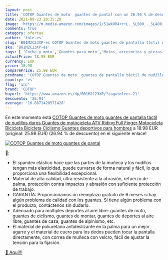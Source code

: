```yaml
---
layout: post
title: 'COTOP Guantes de moto  guantes de pantal con un 26.94 % de descuento'
date: 2021-09-23 20:35:20
image: 'https://m.media-amazon.com/images/I/51wkOR4+r+L._SL500_._SL400_.jpg'
comments: true
category: ofertas
author: 'tole.es'
slug: 'B01M2C23XP-es COTOP Guantes de moto guantes de pantalla táctil de...'
sku: 'B01M2C23XP-es'
tags: [ 'Coche y moto','Guantes para moto','Motos, accesorios y piezas','Ropa de protección para moto','bicicleta','cotop', ]
actualPrice: 18.98 EUR
currency: EUR
price: 18.98
comparePrice: 25.98 EUR
prodname: 'COTOP Guantes de moto  guantes de pantalla táctil de nudillos duros Guantes de motocicleta ATV Riding Full Finger Motocicleta Bicicleta Bicicleta Ciclismo Guantes deportivos para hombres'
country: 'es'
flag: '🇪🇸'
brand: 'COTOP'
buyurl: 'https://www.amazon.es/dp/B01M2C23XP/?tag=tolees-21'
descuento: '26.94'
average: '16.8871428571428'
---
```


En este momento está [COTOP Guantes de moto  guantes de pantalla táctil de nudillos duros Guantes de motocicleta ATV Riding Full Finger Motocicleta Bicicleta Bicicleta Ciclismo Guantes deportivos para hombres](https://www.amazon.es/dp/B01M2C23XP/?tag=tolees-21) a 18.98 EUR (original: 25.98 EUR) (26.94 %  de descuento) en el siguiente enlace!

[![COTOP Guantes de moto  guantes de pantal](https://m.media-amazon.com/images/I/51wkOR4+r+L._SL500_._SL400_.jpg)](https://www.amazon.es/dp/B01M2C23XP/?tag=tolees-21)

🔎:

- El spandex elástico hace que las partes de la muñeca y los nudillos tengan más elasticidad, puede curvarse de forma natural y fácil, lo que proporciona una flexibilidad excepcional.
- Material de alta calidad, ultra resistente a la abrasión, refuerzo de palma, protección contra impactos y abrasión con suficiente protección de trabajo.
- GARANTÍA: Proporcionamos un reemplazo gratuito de 6 meses si hay algún problema de calidad con los guantes. Si tiene algún problema con el producto, contáctenos sin dudarlo.
- Adecuado para múltiples deportes al aire libre: guantes de moto, guantes de ciclismo, guantes de montar, guantes de deportes al aire libre, guantes de caza, guantes de alpinismo, etc.
- El material de poliuretano antideslizante en la palma para un mejor agarre y el material de cuero para los dedos pueden tocar la pantalla directamente, con correa de muñeca con velcro, fácil de ajustar la tensión para la fijación.

[🛒 Aquí!!!](https://www.amazon.es/dp/B01M2C23XP/?tag=tolees-21)
